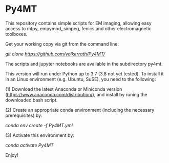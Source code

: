 # Py4MT
This repository contains simple scripts for EM imaging, allowing easy access to mtpy, empymod,,simpeg, fenics and other electromagnetic toolboxes.


Get your working copy via git from the command line:

_git clone https://github.com/volkerrath/Py4MT/_

The scripts and jupyter notebooks are available in the subdirectory py4mt. 

This version will run under Python up to 3.7 (3.8 not yet tested). To install it in an Linux environment (e.g. Ubuntu, SuSE), you need to the following:

(1) Download the latest Anaconda or Miniconda version (https://www.anaconda.com/distribution/), and install by runing the downloaded bash script.

(2) Create an appropriate conda environment (including the necessary prerequisites) by:

_conda env create -f Py4MT.yml_

(3) Activate this environment by:

_conda activate Py4MT_

Enjoy!


